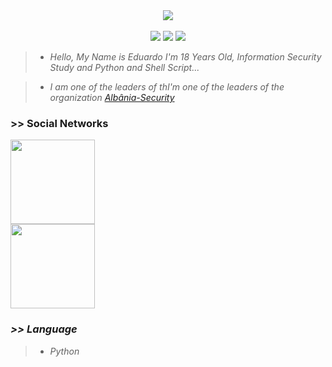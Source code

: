 <center>
        <img src=https://i.pinimg.com/originals/e4/26/70/e426702edf874b181aced1e2fa5c6cde.gif>
</center>
<br>
<center>
        <img src=https://komarev.com/ghpvc/?username=lacostehype>
        <img src=https://img.shields.io/github/followers/lacostehype.svg?style=social&label=Follow&maxAge=2592000>
        <img src=https://img.shields.io/github/stars/lacostehype.svg>
</center>
<blockquote>
        <ul>
                <li><em>Hello, My Name is Eduardo I'm 18 Years Old, Information Security Study and Python and Shell Script...</em></li>
        </ul>
</blockquote>
<blockquote>
        <ul>
                <li><em>I am one of the leaders of thI'm one of the leaders of the organization <a href="https://chat.whatsapp.com/G6ne8D7A9qnGO0JdnSYqNx">Albânia-Security</a></em></li>
        </ul>
</blockquote>

<h3>>> Social Networks</h3>
<a href="https://wa.me/5511959228439"><img width=135 src="https://img.shields.io/badge/WhatsApp-25D366?style=for-the-badge&logo=whatsapp&logoColor=white"></a><br/>
<a href="https://t.me/lacostehype"><b><em><img width=135 src="https://img.shields.io/badge/Telegram-2CA5E0?style=for-the-badge&logo=telegram&logoColor=white"></em></b></a>

<h3><em> >> Language </em></h3>

<blockquote>
        <ul>
                <li><em>Python</em></li>
        </ul>
</blockquote>
